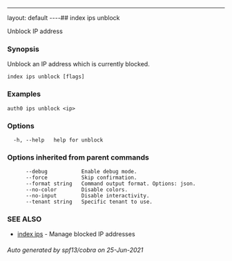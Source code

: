 ---
layout: default
----## index ips unblock

Unblock IP address

### Synopsis

Unblock an IP address which is currently blocked.

```
index ips unblock [flags]
```

### Examples

```
auth0 ips unblock <ip>
```

### Options

```
  -h, --help   help for unblock
```

### Options inherited from parent commands

```
      --debug           Enable debug mode.
      --force           Skip confirmation.
      --format string   Command output format. Options: json.
      --no-color        Disable colors.
      --no-input        Disable interactivity.
      --tenant string   Specific tenant to use.
```

### SEE ALSO

* [index ips](index_ips.md)	 - Manage blocked IP addresses

###### Auto generated by spf13/cobra on 25-Jun-2021
